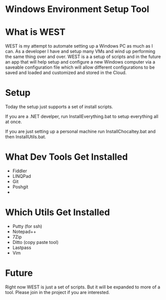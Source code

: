 Windows Environment Setup Tool
===========

# What is WEST
WEST is my attempt to automate setting up a Windows PC as much as I can. As a developer I have and setup many VMs 
and wind up performing the same thing over and over. WEST is a a setup of scripts and in the future an app that will help 
setup and configure a new Windows computer via a saveable configuration file which will allow different configurations 
to be saved and loaded and customized and stored in the Cloud. 

# Setup
Today the setup just supports a set of install scripts. 

If you are a .NET develper, run InstallEverything.bat to setup everything all at once. 

If you are just setting up a personal machine run InstallChocaltey.bat and then InstallUtils.bat. 

# What Dev Tools Get Installed

* Fiddler
* LINQPad
* Git
* Poshgit
* 

# Which Utils Get Installed

* Putty (for ssh)
* Notepad++
* 7Zip
* Ditto (copy paste tool)
* Lastpass
* Vim

# Future
Right now WEST is just a set of scripts. But it will be expanded to more of a tool. Please join in the project if you are interested.
